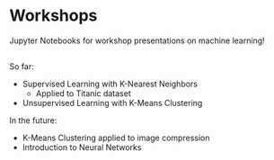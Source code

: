 # Workshops
Jupyter Notebooks for workshop presentations on machine learning!

##

So far:
- Supervised Learning with K-Nearest Neighbors
  - Applied to Titanic dataset
- Unsupervised Learning with K-Means Clustering


In the future:
- K-Means Clustering applied to image compression
- Introduction to Neural Networks
